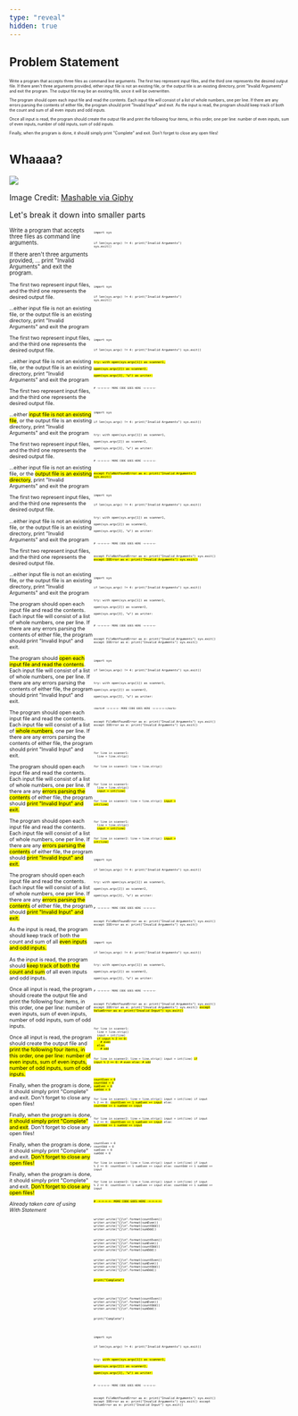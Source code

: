 ```yaml
---
type: "reveal"
hidden: true
---
```


<section>
	<h2>Problem Statement</h2>
</section>
<section>
	<p style="font-size: 0.5em">Write a program that accepts three files as command line arguments. The first two represent input files, and the third one represents the desired output file. If there aren't three arguments provided, either input file is not an existing file, or the output file is an existing directory, print "Invalid Arguments" and exit the program. The output file may be an existing file, since it will be overwritten. </p>
	<p style="font-size: 0.5em">The program should open each input file and read the contents. Each input file will consist of a list of whole numbers, one per line. If there are any errors parsing the contents of either file, the program should print "Invalid Input" and exit. As the input is read, the program should keep track of both the count and sum of all even inputs and odd inputs.</p>
	<p style="font-size: 0.5em">Once all input is read, the program should create the output file and print the following four items, in this order, one per line: number of even inputs, sum of even inputs, number of odd inputs, sum of odd inputs.</p>
	<p style="font-size: 0.5em">Finally, when the program is done, it should simply print "Complete" and exit. Don't forget to close any open files!</p>
</section>
<section>
  <h2>Whaaaa?</h2>
	<img class="stretch plain" src="https://media.giphy.com/media/l3q2K5jinAlChoCLS/source.gif">
  <p class="imagecredit">Image Credit: <a href="https://media.giphy.com/media/l3q2K5jinAlChoCLS/source.gif">Mashable via Giphy</a></p>
	<p>Let's break it down into smaller parts</p>
</section>

<section>
  <div style="float: right; width: 70%">
    <pre class="stretch" style="font-size: .45em"><code class="python">import sys

if len(sys.argv) != 4:
  print("Invalid Arguments")
  sys.exit()</code></pre>
  </div>
  <div style="width: 30%">
    <p style="font-size: .7em">Write a program that accepts three files as command line arguments.</p>
    <p style="font-size: .7em">If there aren't three arguments provided, ... print "Invalid Arguments" and exit the program.</p>
  </div>
</section>


<section>
  <div style="float: right; width: 70%">
    <pre class="stretch" style="font-size: .45em"><code class="python">import sys

if len(sys.argv) != 4:
  print("Invalid Arguments")
  sys.exit()</code></pre>
  </div>
  <div style="width: 30%">
    <p style="font-size: .65em">The first two represent input files, and the third one represents the desired output file.</p>
    <p style="font-size: .65em">...either input file is not an existing file, or the output file is an existing directory, print "Invalid Arguments" and exit the program</p>
  </div>
</section>


<section>
  <div style="float: right; width: 70%">
    <pre class="stretch" style="font-size: .45em"><code class="python">import sys

if len(sys.argv) != 4:
  print("Invalid Arguments")
  sys.exit()

<mark>try:
  with open(sys.argv[1]) as scanner1, \
       open(sys.argv[2]) as scanner2, \
       open(sys.argv[3], "w") as writer:</mark>

    # -=-=-=-=- MORE CODE GOES HERE -=-=-=-=-
</code></pre>
  </div>
  <div style="width: 30%">
    <p style="font-size: .65em">The first two represent input files, and the third one represents the desired output file.</p>
    <p style="font-size: .65em">...either input file is not an existing file, or the output file is an existing directory, print "Invalid Arguments" and exit the program</p>
  </div>
</section>

<section>
  <div style="float: right; width: 70%">
    <pre class="stretch" style="font-size: .45em"><code class="python">import sys

if len(sys.argv) != 4:
  print("Invalid Arguments")
  sys.exit()

try:
  with open(sys.argv[1]) as scanner1, \
       open(sys.argv[2]) as scanner2, \
       open(sys.argv[3], "w") as writer:

    # -=-=-=-=- MORE CODE GOES HERE -=-=-=-=-

<mark>except FileNotFoundError as e:
  print("Invalid Arguments")
  sys.exit()</mark>
</code></pre>
  </div>
  <div style="width: 30%">
    <p style="font-size: .65em">The first two represent input files, and the third one represents the desired output file.</p>
    <p style="font-size: .65em">...either <mark>input file is not an existing file</mark>, or the output file is an existing directory, print "Invalid Arguments" and exit the program</p>
  </div>
</section>

<section>
  <div style="float: right; width: 70%">
    <pre class="stretch" style="font-size: .45em"><code class="python">import sys

if len(sys.argv) != 4:
  print("Invalid Arguments")
  sys.exit()

try:
  with open(sys.argv[1]) as scanner1, \
       open(sys.argv[2]) as scanner2, \
       open(sys.argv[3], "w") as writer:

    # -=-=-=-=- MORE CODE GOES HERE -=-=-=-=-

except FileNotFoundError as e:
  print("Invalid Arguments")
  sys.exit()
<mark>except IOError as e:
  print("Invalid Arguments")
  sys.exit()</mark>
</code></pre>
  </div>
  <div style="width: 30%">
    <p style="font-size: .65em">The first two represent input files, and the third one represents the desired output file.</p>
    <p style="font-size: .65em">...either input file is not an existing file, or the <mark>output file is an existing directory</mark>, print "Invalid Arguments" and exit the program</p>
  </div>
</section>

<section>
  <div style="float: right; width: 70%">
    <pre class="stretch" style="font-size: .45em"><code class="python">import sys

if len(sys.argv) != 4:
  print("Invalid Arguments")
  sys.exit()

try:
  with open(sys.argv[1]) as scanner1, \
       open(sys.argv[2]) as scanner2, \
       open(sys.argv[3], "w") as writer:

    # -=-=-=-=- MORE CODE GOES HERE -=-=-=-=-

except FileNotFoundError as e:
  print("Invalid Arguments")
  sys.exit()
except IOError as e:
  print("Invalid Arguments")
  sys.exit()
</code></pre>
  </div>
  <div style="width: 30%">
    <p style="font-size: .65em">The first two represent input files, and the third one represents the desired output file.</p>
    <p style="font-size: .65em">...either input file is not an existing file, or the output file is an existing directory, print "Invalid Arguments" and exit the program</p>
  </div>
</section>

<section>
  <div style="float: right; width: 70%">
    <pre class="stretch" style="font-size: .45em"><code class="python">import sys

if len(sys.argv) != 4:
  print("Invalid Arguments")
  sys.exit()

try:
  with open(sys.argv[1]) as scanner1, \
       open(sys.argv[2]) as scanner2, \
       open(sys.argv[3], "w") as writer:

    <mark># -=-=-=-=- MORE CODE GOES HERE -=-=-=-=-</mark>

except FileNotFoundError as e:
  print("Invalid Arguments")
  sys.exit()
except IOError as e:
  print("Invalid Arguments")
  sys.exit()
</code></pre>
  </div>
  <div style="width: 30%">
    <p style="font-size: .65em">The first two represent input files, and the third one represents the desired output file.</p>
    <p style="font-size: .65em">...either input file is not an existing file, or the output file is an existing directory, print "Invalid Arguments" and exit the program</p>
  </div>
</section>

<section>
  <div style="float: right; width: 70%">
    <pre class="stretch" style="font-size: .42em"><code class="python">
</code></pre>
  </div>
  <div style="width: 30%">
    <p style="font-size: .65em">The program should open each input file and read the contents. Each input file will consist of a list of whole numbers, one per line. If there are any errors parsing the contents of either file, the program should print "Invalid Input" and exit.</p>
  </div>
</section>




<section>
  <div style="float: right; width: 70%">
    <pre class="stretch" style="font-size: .42em"><code class="python">for line in scanner1:
  line = line.strip()

for line in scanner2:
  line = line.strip()
</code></pre>
  </div>
  <div style="width: 30%">
    <p style="font-size: .65em">The program should <mark>open each input file and read the contents</mark>. Each input file will consist of a list of whole numbers, one per line. If there are any errors parsing the contents of either file, the program should print "Invalid Input" and exit.</p>
  </div>
</section>




<section>
  <div style="float: right; width: 70%">
    <pre class="stretch" style="font-size: .42em"><code class="python">for line in scanner1:
  line = line.strip()
  <mark>input = int(line)</mark>

for line in scanner2:
  line = line.strip()
  <mark>input = int(line)</mark>
</code></pre>
  </div>
  <div style="width: 30%">
    <p style="font-size: .65em">The program should open each input file and read the contents. Each input file will consist of a list of <mark>whole numbers</mark>, one per line. If there are any errors parsing the contents of either file, the program should print "Invalid Input" and exit.</p>
  </div>
</section>





<section>
  <div style="float: right; width: 70%">
    <pre class="stretch" style="font-size: .42em"><code class="python">for line in scanner1:
  line = line.strip()
  <mark>input = int(line)</mark>

for line in scanner2:
  line = line.strip()
  <mark>input = int(line)</mark>
</code></pre>
  </div>
  <div style="width: 30%">
    <p style="font-size: .65em">The program should open each input file and read the contents. Each input file will consist of a list of whole numbers, one per line. If there are any <mark>errors parsing the contents</mark> of either file, the program should <mark>print "Invalid Input" and exit.</mark></p>
  </div>
</section>




<section>
  <div style="float: right; width: 70%">
    <pre class="stretch" style="font-size: .45em"><code class="python">import sys

if len(sys.argv) != 4:
  print("Invalid Arguments")
  sys.exit()

try:
  with open(sys.argv[1]) as scanner1, \
       open(sys.argv[2]) as scanner2, \
       open(sys.argv[3], "w") as writer:

    # -=-=-=-=- MORE CODE GOES HERE -=-=-=-=-

except FileNotFoundError as e:
  print("Invalid Arguments")
  sys.exit()
except IOError as e:
  print("Invalid Arguments")
  sys.exit()
</code></pre>
  </div>
  <div style="width: 30%">
    <p style="font-size: .65em">The program should open each input file and read the contents. Each input file will consist of a list of whole numbers, one per line. If there are any <mark>errors parsing the contents</mark> of either file, the program should <mark>print "Invalid Input" and exit.</mark></p>
  </div>
</section>



<section>
  <div style="float: right; width: 70%">
    <pre class="stretch" style="font-size: .45em"><code class="python">import sys

if len(sys.argv) != 4:
  print("Invalid Arguments")
  sys.exit()

try:
  with open(sys.argv[1]) as scanner1, \
       open(sys.argv[2]) as scanner2, \
       open(sys.argv[3], "w") as writer:

    # -=-=-=-=- MORE CODE GOES HERE -=-=-=-=-

except FileNotFoundError as e:
  print("Invalid Arguments")
  sys.exit()
except IOError as e:
  print("Invalid Arguments")
  sys.exit()
<mark>except ValueError as e:
  print("Invalid Input")
  sys.exit()</mark>
</code></pre>
  </div>
  <div style="width: 30%">
    <p style="font-size: .65em">The program should open each input file and read the contents. Each input file will consist of a list of whole numbers, one per line. If there are any <mark>errors parsing the contents</mark> of either file, the program should <mark>print "Invalid Input" and exit.</mark></p>
  </div>
</section>




<section>
  <div style="float: right; width: 70%">
    <pre class="stretch" style="font-size: .42em"><code class="python">for line in scanner1:
  line = line.strip()
  input = int(line)
  <mark>if input % 2 == 0:
    # even
  else:
    # odd</mark>

for line in scanner2:
  line = line.strip()
  input = int(line)
  <mark>if input % 2 == 0:
    # even
  else:
    # odd</mark>
</code></pre>
  </div>
  <div style="width: 30%">
    <p style="font-size: .65em">As the input is read, the program should keep track of both the count and sum of all <mark>even inputs and odd inputs.</mark></p>
  </div>
</section>


<section>
  <div style="float: right; width: 70%">
    <pre class="stretch" style="font-size: .42em"><code class="python"><mark>countEven = 0
countOdd = 0
sumEven = 0
sumOdd = 0</mark>

for line in scanner1:
  line = line.strip()
  input = int(line)
  if input % 2 == 0:
    <mark>countEven += 1
    sumEven += input</mark>
  else:
    <mark>countOdd += 1
    sumOdd += input</mark>

for line in scanner2:
  line = line.strip()
  input = int(line)
  if input % 2 == 0:
    <mark>countEven += 1
    sumEven += input</mark>
  else:
    <mark>countOdd += 1
    sumOdd += input</mark>
</code></pre>
  </div>
  <div style="width: 30%">
    <p style="font-size: .65em">As the input is read, the program should <mark>keep track of both the count and sum</mark> of all even inputs and odd inputs.</p>
  </div>
</section>



<section>
  <div style="float: right; width: 70%">
    <pre class="stretch" style="font-size: .42em"><code class="python">countEven = 0
countOdd = 0
sumEven = 0
sumOdd = 0

for line in scanner1:
  line = line.strip()
  input = int(line)
  if input % 2 == 0:
    countEven += 1
    sumEven += input
  else:
    countOdd += 1
    sumOdd += input

for line in scanner2:
  line = line.strip()
  input = int(line)
  if input % 2 == 0:
    countEven += 1
    sumEven += input
  else:
    countOdd += 1
    sumOdd += input

<mark># -=-=-=-=- MORE CODE GOES HERE -=-=-=-=- </mark></code></pre>
  </div>
  <div style="width: 30%">
    <p style="font-size: .65em">Once all input is read, the program should create the output file and print the following four items, in this order, one per line: number of even inputs, sum of even inputs, number of odd inputs, sum of odd inputs.</p>
  </div>
</section>



<section>
  <div style="float: right; width: 70%">
    <pre class="stretch" style="font-size: .45em"><code class="python">writer.write("{}\n".format(countEven))
writer.write("{}\n".format(sumEven))
writer.write("{}\n".format(countOdd))
writer.write("{}\n".format(sumOdd))</code></pre>
  </div>
  <div style="width: 30%">
    <p style="font-size: .65em">Once all input is read, the program should create the output file and <mark>print the following four items, in this order, one per line: number of even inputs, sum of even inputs, number of odd inputs, sum of odd inputs.</mark></p>
  </div>
</section>


<section>
  <div style="float: right; width: 70%">
    <pre class="stretch" style="font-size: .45em"><code class="python">writer.write("{}\n".format(countEven))
writer.write("{}\n".format(sumEven))
writer.write("{}\n".format(countOdd))
writer.write("{}\n".format(sumOdd))</code></pre>
  </div>
  <div style="width: 30%">
    <p style="font-size: .65em">Finally, when the program is done, it should simply print "Complete" and exit. Don't forget to close any open files!</p>
  </div>
</section>


<section>
  <div style="float: right; width: 70%">
    <pre class="stretch" style="font-size: .45em"><code class="python">writer.write("{}\n".format(countEven))
writer.write("{}\n".format(sumEven))
writer.write("{}\n".format(countOdd))
writer.write("{}\n".format(sumOdd))

<mark>print("Complete")</mark></code></pre>
  </div>
  <div style="width: 30%">
    <p style="font-size: .65em">Finally, when the program is done, <mark>it should simply print "Complete" and exit</mark>. Don't forget to close any open files!</p>
  </div>
</section>


<section>
  <div style="float: right; width: 70%">
    <pre class="stretch" style="font-size: .45em"><code class="python">writer.write("{}\n".format(countEven))
writer.write("{}\n".format(sumEven))
writer.write("{}\n".format(countOdd))
writer.write("{}\n".format(sumOdd))

print("Complete")</code></pre>
  </div>
  <div style="width: 30%">
    <p style="font-size: .65em">Finally, when the program is done, it should simply print "Complete" and exit. <mark>Don't forget to close any open files!</mark></p>
  </div>
</section>


<section>
  <div style="float: right; width: 70%">
    <pre class="stretch" style="font-size: .45em"><code class="python">import sys

if len(sys.argv) != 4:
  print("Invalid Arguments")
  sys.exit()

try:
  <mark>with open(sys.argv[1]) as scanner1, \
       open(sys.argv[2]) as scanner2, \
       open(sys.argv[3], "w") as writer:</mark>

    # -=-=-=-=- MORE CODE GOES HERE -=-=-=-=-

except FileNotFoundError as e:
  print("Invalid Arguments")
  sys.exit()
except IOError as e:
  print("Invalid Arguments")
  sys.exit()
except ValueError as e:
  print("Invalid Input")
  sys.exit()
</code></pre>
  </div>
  <div style="width: 30%">
    <p style="font-size: .65em">Finally, when the program is done, it should simply print "Complete" and exit. <mark>Don't forget to close any open files!</mark></p>
    <p style="font-size: .65em"><i>Already taken care of using<br>With Statement</i></p>
  </div>
</section>
